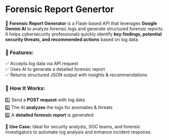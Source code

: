 # Forensic Report Genertor

🚀 **Forensic Report Generator** is a Flask-based API that leverages **Google Gemini AI** to analyze forensic logs and generate structured forensic reports. It helps cybersecurity professionals quickly identify **key findings, potential security threats, and recommended actions** based on log data.  

### **🔹 Features:**  
✅ Accepts log data via API request  
✅ Uses AI to generate a detailed forensic report  
✅ Returns structured JSON output with insights & recommendations  

### **🔹 How It Works:**  
1️⃣ Send a **POST request** with log data  
2️⃣ The AI **analyzes** the logs for anomalies & threats  
3️⃣ A **detailed forensic report** is generated  

🔗 **Use Case:** Ideal for security analysts, SOC teams, and forensic investigators to automate log analysis and enhance incident response.  
